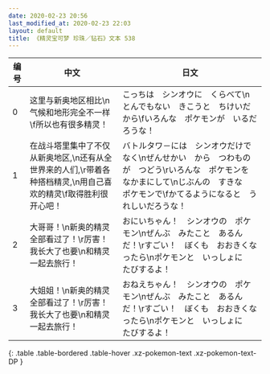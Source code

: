 ```yaml
---
date: 2020-02-23 20:56
last_modified_at: 2020-02-23 22:03
layout: default
title: 《精灵宝可梦 珍珠／钻石》文本 538
---
```

| 编号 | 中文 | 日文 |
| ---- | ---- | ---- |
| 0 | 这里与新奥地区相比\n气候和地形完全不一样\f所以也有很多精灵！ | こっちは　シンオウに　くらべて\nとんでもない　きこうと　ちけいだから\fいろんな　ポケモンが　いるだろうな！ |
| 1 | 在战斗塔里集中了不仅从新奥地区,\n还有从全世界来的人们,\r带着各种搭档精灵,\n用自己喜欢的精灵\f取得胜利很开心吧！ | バトルタワ－には　シンオウだけでなく\nぜんせかい　から　つわものが　つどう\rいろんな　ポケモンを　なかまにして\nじぶんの　すきな　ポケモンで\fかてるようになると　うれしいだろうな！ |
| 2 | 大哥哥！\n新奥的精灵全部看过了！\r厉害！我长大了也要\n和精灵一起去旅行！ | おにいちゃん！　シンオウの　ポケモン\nぜんぶ　みたこと　あるんだ！\rすごい！　ぼくも　おおきくなったら\nポケモンと　いっしょに　たびするよ！ |
| 3 | 大姐姐！\n新奥的精灵全部看过了！\r厉害！我长大了也要\n和精灵一起去旅行！ | おねえちゃん！　シンオウの　ポケモン\nぜんぶ　みたこと　あるんだ！\rすごい！　ぼくも　おおきくなったら\nポケモンと　いっしょに　たびするよ！ |
{: .table .table-bordered .table-hover .xz-pokemon-text .xz-pokemon-text-DP }